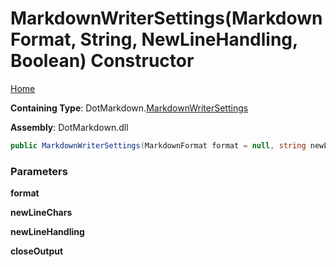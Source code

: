 <a name="_top"></a>

# MarkdownWriterSettings\(MarkdownFormat, String, NewLineHandling, Boolean\) Constructor

[Home](../../../README.md#_top)

**Containing Type**: DotMarkdown\.[MarkdownWriterSettings](../README.md#_top)

**Assembly**: DotMarkdown\.dll

```csharp
public MarkdownWriterSettings(MarkdownFormat format = null, string newLineChars = null, NewLineHandling newLineHandling = Replace, bool closeOutput = false)
```

### Parameters

**format**

**newLineChars**

**newLineHandling**

**closeOutput**